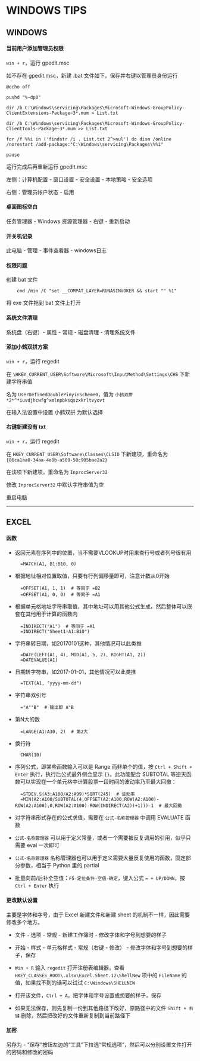 WINDOWS TIPS
=============================


## WINDOWS

#### 当前用户添加管理员权限

`win + r`，运行 gpedit.msc

如不存在 gpedit.msc，新建 .bat 文件如下，保存并右键以管理员身份运行

```
@echo off

pushd "%~dp0"

dir /b C:\Windows\servicing\Packages\Microsoft-Windows-GroupPolicy-ClientExtensions-Package~3*.mum > List.txt

dir /b C:\Windows\servicing\Packages\Microsoft-Windows-GroupPolicy-ClientTools-Package~3*.mum >> List.txt

for /f %%i in ('findstr /i . List.txt 2^>nul') do dism /online /norestart /add-package:"C:\Windows\servicing\Packages\%%i"

pause
```

运行完成后再重新运行 gpedit.msc

左侧：计算机配置 - 窗口设置 - 安全设置 - 本地策略 - 安全选项

右侧：管理员帐户状态 - 启用


#### 桌面图标空白

任务管理器 - Windows 资源管理器 - 右键 - 重新启动


#### 开关机记录

此电脑 - 管理 - 事件查看器 - windows日志


#### 权限问题

创建 bat 文件

        cmd /min /C "set __COMPAT_LAYER=RUNASINVOKER && start "" %1"

将 exe 文件拖到 bat 文件上打开


#### 系统文件清理

系统盘（右键）- 属性 - 常规 - 磁盘清理 - 清理系统文件


#### 添加小鹤双拼方案

`win + r`，运行 regedit

在 `\HKEY_CURRENT_USER\Software\Microsoft\InputMethod\Settings\CHS` 下新建字符串值

名为 `UserDefinedDoublePinyinScheme0`，值为 `小鹤双拼*2*^*iuvdjhcwfg^xmlnpbksqszxkrltvyovt`

在输入法设置中设置 小鹤双拼 为默认选择


#### 右键新建没有 txt

`win + r`，运行 regedit

在 `HKEY_CURRENT_USER\Software\Classes\CLSID` 下新建项，重命名为 `{86ca1aa0-34aa-4e8b-a509-50c905bae2a2}`

在该项下新建项，重命名为 `InprocServer32`

修改 `InprocServer32` 中默认字符串值为空

重启电脑

---


## EXCEL

#### 函数

- 返回元素在序列中的位置，当不需要VLOOKUP时用来查行号或者列号很有用

        =MATCH(A1, B1:B10, 0)

- 根据地址相对位置取值，只要有行列偏移量即可，注意计数从0开始

        =OFFSET(A1, 1, 1)  # 等同于 =B2
        =OFFSET(A1, 0, 0)  # 等同于 =A1

- 根据单元格地址字符串取值，其中地址可以用其他公式生成，然后整体可以嵌套在其他用于计算的函数内

        =INDIRECT("A1")  # 等同于 =A1
        =INDIRECT("Sheet1!A1:B10")

- 字符串转日期，如20170101这种，其他情况可以此类推

        =DATE(LEFT(A1, 4), MID(A1, 5, 2), RIGHT(A1, 2))
        =DATEVALUE(A1)

- 日期转字符串，如2017-01-01，其他情况可以此类推

        =TEXT(A1, "yyyy-mm-dd")

- 字符串双引号

        ="A""B"  # 输出即 A"B

- 第N大的数

        =LARGE(A1:A30, 2)  # 第2大

- 换行符

        CHAR(10)

- 序列公式，即某些函数输入可以是 Range 而非单个的值，按 `Ctrl + Shift + Enter` 执行，执行后公式最外侧会显示 `{}`。此功能配合 SUBTOTAL 等逆天函数可以实现在一个单元格中计算股票一段时间的波动率乃至最大回撤：

        =STDEV.S(A3:A100/A2:A99)*SQRT(245)  # 波动率
        =MIN(A2:A100/SUBTOTAL(4,OFFSET(A2:A100,ROW(A2:A100)-ROW(A2:A100),0,ROW(A2:A100)-ROW(INDIRECT(A2))+1)))-1  # 最大回撤

- 对字符串形式存在的公式求值，需要在 `公式-名称管理器` 中调用 EVALUATE 函数

- `公式-名称管理器` 可以用于定义常量，或者一个需要被反复调用的引用，似乎只需要 eval 一次即可

- `公式-名称管理器` 名称管理器也可以用于定义需要大量反复使用的函数，固定部分参数，相当于 Python 里的 partial

- 批量向前/后补全空值：`F5-定位条件-空值-确定`，键入公式 `= + UP/DOWN`，按 `Ctrl + Enter` 执行


#### 更改默认设置

主要是字体和字号，由于 Excel 新建文件和新建 sheet 的机制不一样，因此需要修改多个地方。

- 文件 - 选项 - 常规 - 新建工作簿时 - 修改字体和字号到想要的样子

- 开始 - 样式 - 单元格样式 - 常规（右键 - 修改） - 修改字体和字号到想要的样子，保存

- `Win + R` 输入 `regedit` 打开注册表编辑器，查看 `HKEY_CLASSES_ROOT\.xlsx\Excel.Sheet.12\ShellNew` 项中的 `FileName` 的值，如果找不到的话可以试试 `C:\Windows\SHELLNEW`

- 打开该文件，`Ctrl + A`，把字体和字号设置成想要的样子，保存

- 如果无法保存，则先复制一份到其他路径下改好，原路径中的文件 `Shift + 右键` 删除，然后把改好的文件重新复制到当前路径下


#### 加密

另存为 - “保存”按钮左边的“工具”下拉选“常规选项”，然后可以分别设置文件打开的密码和修改的密码


